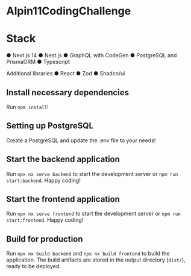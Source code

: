 # Alpin11CodingChallenge

# Stack
● Next.js 14
● Nest.js 
● GraphQL with CodeGen
● PostgreSQL and PrismaORM
● Typescript

Additional libraries
● React
● Zod 
● Shadcn/ui


## Install necessary dependencies

Run `npm install`!

## Setting up PostgreSQL

Create a PostgreSQL and update the .env file to your needs!

## Start the backend application

Run `npx nx serve backend` to start the development server or `npm run start:backend`. Happy coding!

## Start the frontend application

Run `npx nx serve frontend` to start the development server or `npm run start:frontend`. Happy coding!

## Build for production

Run `npx nx build backend` and `npx nx build frontend` to build the application. The build artifacts are stored in the output directory (`dist/`), ready to be deployed.
